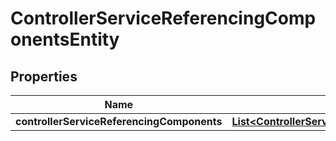 

# ControllerServiceReferencingComponentsEntity

## Properties

Name | Type | Description | Notes
------------ | ------------- | ------------- | -------------
**controllerServiceReferencingComponents** | [**List&lt;ControllerServiceReferencingComponentEntity&gt;**](ControllerServiceReferencingComponentEntity.md) |  |  [optional]



